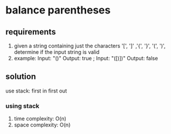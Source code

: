 # balance parentheses

## requirements

1. given a string containing just the characters '[', ']' ,'{', '}', '(', ')', determine if the input string is valid
2. example: Input: "()" Output: true ; Input: "([)])" Output: false

## solution

use stack: first in first out

### using stack

1. time complexity: O(n)
2. space complexity: O(n)

